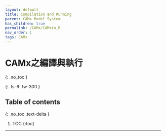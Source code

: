 ```yaml
---
layout: default
title: Compilation and Running
parent: CAMx Model System
has_children: true
permalink: /CAMx/CAMxin_R
nav_order: 1
tags: CAMx
---
```


# CAMx之編譯與執行
{: .no_toc }

{: .fs-6 .fw-300 }

## Table of contents
{: .no_toc .text-delta }

1. TOC
{:toc}

---
